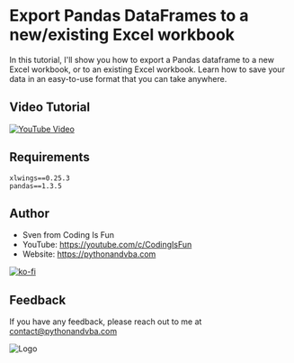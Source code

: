 # Export Pandas DataFrames to a new/existing Excel workbook

In this tutorial, I'll show you how to export a Pandas dataframe to a new Excel workbook, or to an existing Excel workbook. Learn how to save your data in an easy-to-use format that you can take anywhere.

## Video Tutorial

[![YouTube Video](https://img.youtube.com/vi/DroafWQXqDw/0.jpg)](https://youtu.be/DroafWQXqDw)

## Requirements
```
xlwings==0.25.3
pandas==1.3.5
```

## Author

- Sven from Coding Is Fun
- YouTube: https://youtube.com/c/CodingIsFun
- Website: https://pythonandvba.com

[![ko-fi](https://ko-fi.com/img/githubbutton_sm.svg)](https://ko-fi.com/X7X47Q0EG)

## Feedback

If you have any feedback, please reach out to me at contact@pythonandvba.com


![Logo](https://content.screencast.com/users/jubbel3/folders/Snagit/media/c42ea34b-4057-4754-96b0-e8e05c866afb/08.18.2021-19.56.png)

